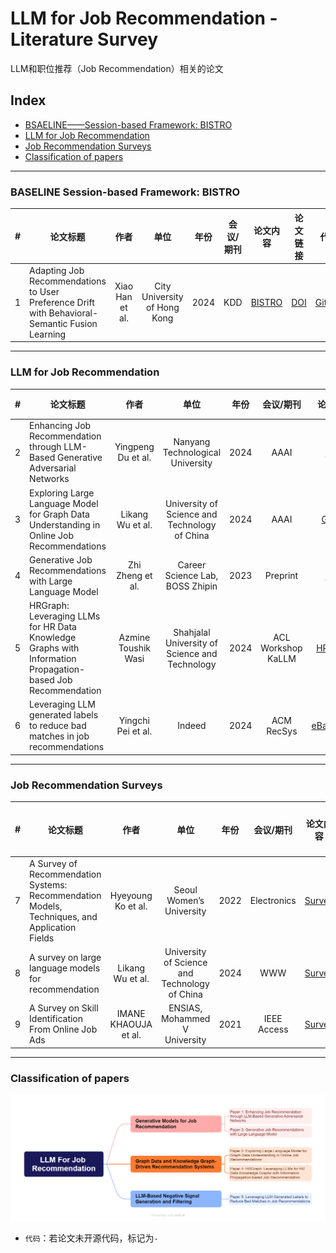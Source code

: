 # LLM for Job Recommendation - Literature Survey

LLM和职位推荐（Job Recommendation）相关的论文

## Index
- [BSAELINE——Session-based Framework: BISTRO](#baseline-session-based-framework-bistro)
- [LLM for Job Recommendation](#llm-for-job-recommendation)
- [Job Recommendation Surveys](#job-recommendation-surveys)
- [Classification of papers](#classification-of-papers)

---
### BASELINE Session-based Framework: BISTRO
| # 	| 论文标题 	| 作者 	| 单位 	| 年份 	| 会议/期刊 	| 论文内容 	| 论文链接 	| 代码 	|
|:---:	|---	|:---:	|:---:	|:---:	|:---:	|:---:	|:---:	|:---:	|
| 1 	| Adapting Job Recommendations to User Preference Drift with Behavioral-Semantic Fusion Learning 	| Xiao Han et al. 	| City University of Hong Kong 	| 2024 	| KDD 	| [BISTRO](1_BISTRO.md) | [DOI](https://doi.org/10.1145/3637528.3671759) | [Github](https://github.com/Applied-Machine-Learning-Lab/BISTRO) |

---
### LLM for Job Recommendation
| # 	| 论文标题 	| 作者 	| 单位 	| 年份 	| 会议/期刊 	| 论文内容 	| 论文链接 	| 代码 	|
|:---:	|---	|:---:	|:---:	|:---:	|:---:	|:---:	|:---:	|:---:	|
| 2 	| Enhancing Job Recommendation through LLM-Based Generative Adversarial Networks 	| Yingpeng Du et al. 	| Nanyang Technological University 	| 2024 	| AAAI 	| [LGIR](2_LGIR.md) | [DOI](https://doi.org/10.1609/aaai.v38i8.28678) | - |
| 3 	| Exploring Large Language Model for Graph Data Understanding in Online Job Recommendations 	| Likang Wu et al. 	| University of Science and Technology of China 	| 2024 	| AAAI 	| [GLRec](3_GLRec.md) | [DOI](https://doi.org/10.1609/aaai.v38i8.28769) | [Github](https://github.com/WLiK/GLRec) |
| 4 	| Generative Job Recommendations with Large Language Model 	| Zhi Zheng et al. 	| Career Science Lab, BOSS Zhipin 	| 2023 	| Preprint 	| [GIRL](4_GIRL.md) | [arXiv](https://arxiv.org/abs/2307.02157) | - |
| 5 	| HRGraph: Leveraging LLMs for HR Data Knowledge Graphs with Information Propagation-based Job Recommendation 	| Azmine Toushik Wasi 	| Shahjalal University of Science and Technology 	| 2024 	| ACL Workshop KaLLM 	| [HRGraph](5_HRGraph.md) | [DOI](https://doi.org/10.48550/arXiv.2408.13521) | [Github](https://github.com/azminewasi/HRGraph) |
| 6 	| Leveraging LLM generated labels to reduce bad matches in job recommendations 	| Yingchi Pei et al. 	| Indeed 	| 2024 	| ACM RecSys 	| [eBadMatch](6_eBadMatch.md) | [DOI](https://doi.org/10.1145/3640457.3688043) | - |

---

### Job Recommendation Surveys
| # 	| 论文标题 	| 作者 	| 单位 	| 年份 	| 会议/期刊 	| 论文内容 	| 论文链接 	| 代码 	|
|:---:	|---	|:---:	|:---:	|:---:	|:---:	|:---:	|:---:	|:---:	|
| 7 	| A Survey of Recommendation Systems: Recommendation Models, Techniques, and Application Fields 	| Hyeyoung Ko et al. 	| Seoul Women’s University 	| 2022 	| Electronics 	| [Survey](7_Survey.md) | [DOI](https://doi.org/10.3390/electronics11010141) | - |
| 8 	| A survey on large language models for recommendation 	| Likang Wu et al. 	| University of Science and Technology of China 	| 2024 	| WWW 	| [Survey](8_Survey.md) | [DOI](https://doi.org/10.1007/s11280-024-01291-2) | - |
| 9 	| A Survey on Skill Identification From Online Job Ads 	| IMANE KHAOUJA et al. 	| ENSIAS, Mohammed V University 	| 2021 	| IEEE Access 	| [Survey](9_Survey.md) | [DOI](https://ieeexplore.ieee.org/document/9517309) | - |

---
### Classification of papers
![Showcase](Classification-of-papers.png)

- `代码`：若论文未开源代码，标记为`-`
